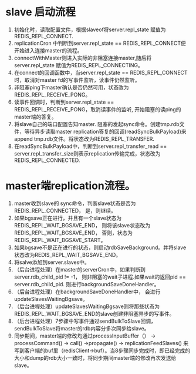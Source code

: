 slave 启动流程
=============
 
1. 初始化时，读取配置文件，根据slaveof将server.repl_state 赋值为REDIS_REPL_CONNECT.
2. replicationCron 中判断到server.repl_state == REDIS_REPL_CONNECT便开始进入连接master的流程。
3. connectWithMaster则进入实际的非阻塞连接master,随后将server.repl_state 赋值为REDIS_REPL_CONNECTING。
4. 在connect的回调函数中，当server.repl_state == REDIS_REPL_CONNECT时，取消对master fd的写事件监听，读事件仍然监听。
5. 非阻塞ping下master确认是否仍然可用，状态改为REDIS_REPL_RECEIVE_PONG。
6. 读事件回调时，判断到server.repl_state == REDIS_REPL_RECEIVE_PONG，取消读事件的监听, 开始阻塞的读ping的master端的答复。
7. 将slave自己的端口配置告知master. 阻塞的发起sync命令。创建tmp.rdb文件，等待异步读取master replication答复的回调(readSyncBulkPayload)来append tmp.rdb文件。将状态改为REDIS_REPL_TRANSFER.
8. 在readSyncBulkPayload中，判断到server.repl_transfer_read == server.repl_transfer_size则表示replication传输完成，状态改为REDIS_REPL_CONNECTED.

master端replication流程。
=============
1. master收到slave的 sync命令，判断slave状态是否为REDIS_REPL_CONNECTED， 是，则继续。
2. 如果bgsave正在进行，并且有一个slave状态为REDIS_REPL_WAIT_BGSAVE_END， 则将该slave状态改为REDIS_REPL_WAIT_BGSAVE_END， 否则，状态为REDIS_REPL_WAIT_BGSAVE_START。
3. 如果bgsave不是正在进行的状态，则启动rdbSaveBackground。并将slave状态改为REDIS_REPL_WAIT_BGSAVE_END。
4. 将salve添加到server.slaves中。
5. （后台进程处理）在master的serverCron中，如果判断到server.rdb_child_pid != -1， 则非阻塞的wait子进程.如果wait的返回pid == server.rdb_child_pid. 则进行backgroundSaveDoneHandler。
6. （后台进程处理）在backgroundSaveDoneHandler中， 会进行updateSlavesWaitingBgsave。
7. （后台进程处理）updateSlavesWaitingBgsave则将那些状态为REDIS_REPL_WAIT_BGSAVE_END的slave创建非阻塞异步的写事件。
8. （后台进程处理）7步骤中写事件通过sendBulkToSlave回调，sendBulkToSlave将master的rdb内容分多次同步给slave。
9. 同步期间，master端的修改均通过processInputBuffer（） -> processCommand() -> call() ->propagate() -> replicationFeedSlaves() 来写到客户端的buf里（redisClient->buf）。当8步骤同步完成时，即已经完成的大小和dump的rdb大小一致时，将同步期间master端的修改再次发送给slave。




